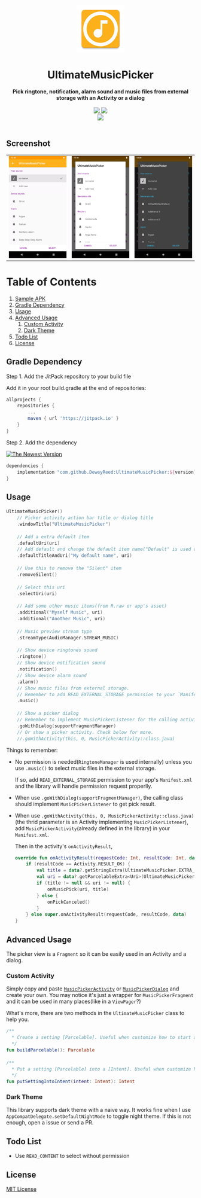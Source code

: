<div align="center">
  <img src="https://github.com/DeweyReed/UltimateMusicPicker/blob/master/art/ic_launcher-web.webp?raw=true" height="128" />
</div>

<h1 align="center">UltimateMusicPicker</h1>

<div align="center">
  <strong>Pick ringtone, notification, alarm sound and music files from external storage with an Activity or a dialog</strong>
</div>
</br>
<div align="center">
    <a href="https://travis-ci.org/DeweyReed/UltimateMusicPicker">
        <img src="https://travis-ci.org/DeweyReed/UltimateMusicPicker.svg?branch=master"/>
    </a>
    <a href="https://jitpack.io/#DeweyReed/UltimateMusicPicker">
        <img src="https://jitpack.io/v/DeweyReed/UltimateMusicPicker.svg"/>
    </a>
    </br>
    <a href="https://github.com/DeweyReed/UltimateMusicPicker/blob/master/README_ZH.md">
        <img src="https://img.shields.io/badge/Translation-%E4%B8%AD%E6%96%87-red.svg">
    </a>
</div>
</br>

## Screenshot

||||
|:-:|:-:|:-:|
|![Activity](https://github.com/DeweyReed/UltimateMusicPicker/blob/master/art/activity.webp?raw=true)|![Dialog](https://github.com/DeweyReed/UltimateMusicPicker/blob/master/art/dialog.webp?raw=true)|![Dark](https://github.com/DeweyReed/UltimateMusicPicker/blob/master/art/dark.webp?raw=true)|

# Table of Contents

1. [Sample APK](https://github.com/DeweyReed/UltimateMusicPicker/releases)
1. [Gradle Dependency](#gradle-dependency)
1. [Usage](#usage)
1. [Advanced Usage](#advanced-usage)
    1. [Custom Activity](#custom-activity)
    1. [Dark Theme](#dark-theme)
1. [Todo List](#todo-list)
1. [License](#license)

## Gradle Dependency

Step 1. Add the JitPack repository to your build file

Add it in your root build.gradle at the end of repositories:

```Groovy
allprojects {
    repositories {
        ...
        maven { url 'https://jitpack.io' }
    }
}
```

Step 2. Add the dependency

[![The Newest Version](https://jitpack.io/v/DeweyReed/UltimateMusicPicker.svg)](https://jitpack.io/#DeweyReed/UltimateMusicPicker)

```Groovy
dependencies {
    implementation "com.github.DeweyReed:UltimateMusicPicker:${version}"
}
```

## Usage

```Kotlin
UltimateMusicPicker()
    // Picker activity action bar title or dialog title
    .windowTitle("UltimateMusicPicker")

    // Add a extra default item
    .defaultUri(uri)
    // Add default and change the default item name("Default" is used otherwise)
    .defaultTitleAndUri("My default name", uri)

    // Use this to remove the "Silent" item
    .removeSilent()

    // Select this uri
    .selectUri(uri)

    // Add some other music items(from R.raw or app's asset)
    .additional("Myself Music", uri)
    .additional("Another Music", uri)

    // Music preview stream type
    .streamType(AudioManager.STREAM_MUSIC)

    // Show device ringtones sound
    .ringtone()
    // Show device notification sound
    .notification()
    // Show device alarm sound
    .alarm()
    // Show music files from external storage.
    // Remember to add READ_EXTERNAL_STORAGE permission to your `Manifest.xml`.
    .music()

    // Show a picker dialog
    // Remember to implement MusicPickerListener for the calling activity or fragment
    .goWithDialog(supportFragmentManager)
    // Or show a picker activity. Check below for more.
    //.goWithActivity(this, 0, MusicPickerActivity::class.java)
```

Things to remember:

- No permission is needed(`RingtoneManager` is used internally) unless you use `.music()` to select music files in the external storage.

    If so, add `READ_EXTERNAL_STORAGE` permission to your app's `Manifest.xml` and the library will handle permission request properlly.
- When use `.goWithDialog(supportFragmentManager)`, the calling class should implement `MusicPickerListener` to get pick result.
- When use `.goWithActivity(this, 0, MusicPickerActivity::class.java)`(the thrid parameter is an Activity implementing `MusicPickerListener`), add `MusicPickerActivity`(already defined in the library) in your `Manifest.xml`.

    Then in the activity's `onActivityResult`,

    ```Kotlin
    override fun onActivityResult(requestCode: Int, resultCode: Int, data: Intent?) {
        if (resultCode == Activity.RESULT_OK) {
            val title = data?.getStringExtra(UltimateMusicPicker.EXTRA_SELECTED_TITLE)
            val uri = data?.getParcelableExtra<Uri>(UltimateMusicPicker.EXTRA_SELECTED_URI)
            if (title != null && uri != null) {
                onMusicPick(uri, title)
            } else {
                onPickCanceled()
            }
        } else super.onActivityResult(requestCode, resultCode, data)
    }
    ```

## Advanced Usage

The picker view is a `Fragment` so it can be easily used in an Activity and a dialog.

### Custom Activity

Simply copy and paste [`MusicPickerActivity`](https://github.com/DeweyReed/UltimateMusicPicker/blob/master/library/src/main/java/xyz/aprildown/ringtone/MusicPickerActivity.kt) or [`MusicPickerDialog`](https://github.com/DeweyReed/UltimateMusicPicker/blob/master/library/src/main/java/xyz/aprildown/ringtone/MusicPickerDialog.kt) and create your own. You may notice it's just a wrapper for `MusicPickerFragment` and it can be used in many places(like in a `ViewPager`?)

What's more, there are two methods in the `UltimateMusicPicker` class to help you.

```Kotlin
/**
  * Create a setting [Parcelable]. Useful when customize how to start activity
  */
fun buildParcelable(): Parcelable

/**
  * Put a setting [Parcelable] into a [Intent]. Useful when customize how to start activity
  */
fun putSettingIntoIntent(intent: Intent): Intent
```

### Dark Theme

This library supports dark theme with a naive way. It works fine when I use `AppCompatDelegate.setDefaultNightMode` to toggle night theme. If this is not enough, open a issue or send a PR.

## Todo List

- Use `READ_CONTENT` to select without permission

## License

[MIT License](https://github.com/DeweyReed/UltimateMusicPicker/blob/master/LICENSE)